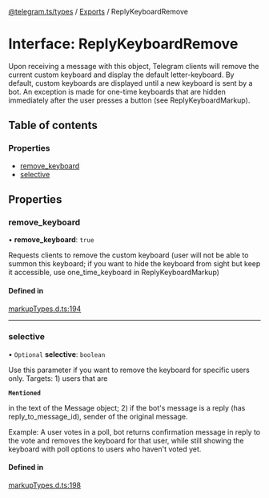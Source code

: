 [@telegram.ts/types](../README.md) / [Exports](../modules.md) / ReplyKeyboardRemove

# Interface: ReplyKeyboardRemove

Upon receiving a message with this object, Telegram clients will remove the current custom keyboard and display the default letter-keyboard. By default, custom keyboards are displayed until a new keyboard is sent by a bot. An exception is made for one-time keyboards that are hidden immediately after the user presses a button (see ReplyKeyboardMarkup).

## Table of contents

### Properties

- [remove\_keyboard](ReplyKeyboardRemove.md#remove_keyboard)
- [selective](ReplyKeyboardRemove.md#selective)

## Properties

### remove\_keyboard

• **remove\_keyboard**: ``true``

Requests clients to remove the custom keyboard (user will not be able to summon this keyboard; if you want to hide the keyboard from sight but keep it accessible, use one_time_keyboard in ReplyKeyboardMarkup)

#### Defined in

[markupTypes.d.ts:194](https://github.com/telegramsjs/types/blob/d08200f/src/markupTypes.d.ts#L194)

___

### selective

• `Optional` **selective**: `boolean`

Use this parameter if you want to remove the keyboard for specific users only. Targets: 1) users that are

**`Mentioned`**

in the text of the Message object; 2) if the bot's message is a reply (has reply_to_message_id), sender of the original message.

Example: A user votes in a poll, bot returns confirmation message in reply to the vote and removes the keyboard for that user, while still showing the keyboard with poll options to users who haven't voted yet.

#### Defined in

[markupTypes.d.ts:198](https://github.com/telegramsjs/types/blob/d08200f/src/markupTypes.d.ts#L198)
